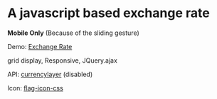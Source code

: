 # A javascript based exchange rate

**Mobile Only** (Because of the sliding gesture)

Demo: [Exchange Rate](https://bgchub.github.io/A-JS-Based-Exchange-Rate/)

grid display, Responsive, JQuery.ajax

API: [currencylayer](https://currencylayer.com/) (disabled)

Icon: [flag-icon-css](https://github.com/lipis/flag-icon-css)
